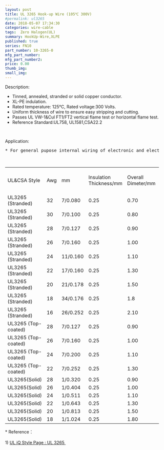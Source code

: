 ```yaml
---
layout: post
title: UL 3265 Hook-up Wire (105℃ 300V)
#permalink: ul3265
date: 2018-05-07 17:34:30
categories: wire-cable
tags:  Zero Halogen(UL)
summary: HookUp-Wire,XLPE
published: true 
series: FN10
part_number: 10-3265-0
mfg_part_number: 
mfg_part_number2: 
price: 0.00
thumb_img: 
small_img: 
---
```



<p>
	Description:
</p>
<ul>
	<li>
		Tinned, annealed, stranded or solid copper conductor.<br />
	</li>
	<li>
		XL-PE indulation.<br />
	</li>
	<li>
		Rated temperature: 125℃, Rated voltage:300 Volts.<br />
	</li>
	<li>
		Uniform thickness of wire to ensure easy stripping and cutting.<br />
	</li>
	<li>
		Passes UL VW-1&amp;Cul FT1/FT2 vertical flame test or horizontal flame test.
	</li>
	<li>
		Reference Standard:UL758, UL1581,CSA22.2&nbsp;
	</li>
</ul>
<p>
	<br />
</p>
<p>
	Application:
</p>
<pre>* For general pupose internal wiring of electronic and electrical equipment.</pre>
<p>
	<br />
</p>
<table class="table table-bordered table-hover">
	<tbody>
		<tr>
			<td>
				UL&amp;CSA Style
			</td>
			<td>
				Awg
			</td>
			<td>
				mm
			</td>
			<td>
				Insulation Thickness/mm
			</td>
			<td>
				Overall Dimeter/mm
			</td>
			<td>
				Conductor 
      resistance 
      at 20℃/Ω/Km
			</td>
		</tr>
		<tr>
			<td>
				UL3265
      (Stranded)
			</td>
			<td>
				32
			</td>
			<td>
				7/0.080
			</td>
			<td>
				0.25
			</td>
			<td>
				0.70
			</td>
			<td>
				586.00
			</td>
		</tr>
		<tr>
			<td>
				UL3265
      (Stranded)
			</td>
			<td>
				30
			</td>
			<td>
				7/0.100
			</td>
			<td>
				0.25
			</td>
			<td>
				0.80
			</td>
			<td>
				381.00
			</td>
		</tr>
		<tr>
			<td>
				UL3265
      (Stranded)
			</td>
			<td>
				28
			</td>
			<td>
				7/0.127
			</td>
			<td>
				0.25
			</td>
			<td>
				0.90
			</td>
			<td>
				239.00
			</td>
		</tr>
		<tr>
			<td>
				UL3265
      (Stranded)
			</td>
			<td>
				26
			</td>
			<td>
				7/0.160
			</td>
			<td>
				0.25
			</td>
			<td>
				1.00
			</td>
			<td>
				150.00
			</td>
		</tr>
		<tr>
			<td>
				UL3265
      (Stranded)
			</td>
			<td>
				24
			</td>
			<td>
				11/0.160
			</td>
			<td>
				0.25
			</td>
			<td>
				1.10
			</td>
			<td>
				94.20
			</td>
		</tr>
		<tr>
			<td>
				UL3265
      (Stranded)
			</td>
			<td>
				22
			</td>
			<td>
				17/0.160
			</td>
			<td>
				0.25
			</td>
			<td>
				1.30
			</td>
			<td>
				59.40
			</td>
		</tr>
		<tr>
			<td>
				UL3265
      (Stranded)
			</td>
			<td>
				20
			</td>
			<td>
				21/0.178
			</td>
			<td>
				0.25
			</td>
			<td>
				1.50
			</td>
			<td>
				36.70
			</td>
		</tr>
		<tr>
			<td>
				UL3265
      (Stranded)
			</td>
			<td>
				18
			</td>
			<td>
				34/0.176
			</td>
			<td>
				0.25
			</td>
			<td>
				1.8
			</td>
			<td>
				23.20
			</td>
		</tr>
		<tr>
			<td>
				UL3265
      (Stranded)
			</td>
			<td>
				16
			</td>
			<td>
				26/0.252
			</td>
			<td>
				0.25
			</td>
			<td>
				2.10
			</td>
			<td>
				14.60
			</td>
		</tr>
		<tr>
			<td>
				UL3265
      (Top-coated)
			</td>
			<td>
				28
			</td>
			<td>
				7/0.127
			</td>
			<td>
				0.25
			</td>
			<td>
				0.90
			</td>
			<td>
				239.00
			</td>
		</tr>
		<tr>
			<td>
				UL3265
      (Top-coated)
			</td>
			<td>
				26
			</td>
			<td>
				7/0.160
			</td>
			<td>
				0.25
			</td>
			<td>
				1.00
			</td>
			<td>
				150.00
			</td>
		</tr>
		<tr>
			<td>
				UL3265
      (Top-coated)
			</td>
			<td>
				24
			</td>
			<td>
				7/0.200
			</td>
			<td>
				0.25
			</td>
			<td>
				1.10
			</td>
			<td>
				94.00
			</td>
		</tr>
		<tr>
			<td>
				UL3265
      (Top-coated)
			</td>
			<td>
				22
			</td>
			<td>
				7/0.252
			</td>
			<td>
				0.25
			</td>
			<td>
				1.30
			</td>
			<td>
				59.40
			</td>
		</tr>
		<tr>
			<td>
				UL3265(Solid)
			</td>
			<td>
				28
			</td>
			<td>
				1/0.320
			</td>
			<td>
				0.25
			</td>
			<td>
				0.90
			</td>
			<td>
				239.00
			</td>
		</tr>
		<tr>
			<td>
				UL3265(Solid)
			</td>
			<td>
				26
			</td>
			<td>
				1/0.404
			</td>
			<td>
				0.25
			</td>
			<td>
				1.00
			</td>
			<td>
				150.00
			</td>
		</tr>
		<tr>
			<td>
				UL3265(Solid)
			</td>
			<td>
				24
			</td>
			<td>
				1/0.511
			</td>
			<td>
				0.25
			</td>
			<td>
				1.10
			</td>
			<td>
				94.20
			</td>
		</tr>
		<tr>
			<td>
				UL3265(Solid)
			</td>
			<td>
				22
			</td>
			<td>
				1/0.643
			</td>
			<td>
				0.25
			</td>
			<td>
				1.30
			</td>
			<td>
				59.40
			</td>
		</tr>
		<tr>
			<td>
				UL3265(Solid)
			</td>
			<td>
				20
			</td>
			<td>
				1/0.813
			</td>
			<td>
				0.25
			</td>
			<td>
				1.50
			</td>
			<td>
				36.70
			</td>
		</tr>
		<tr>
			<td>
				UL3265(Solid)
			</td>
			<td>
				18
			</td>
			<td>
				1/1.024
			</td>
			<td>
				0.25
			</td>
			<td>
				1.80
			</td>
			<td>
				23.20
			</td>
		</tr>
	</tbody>
</table>
<p>
	* Reference：<br />
<br />
1) <a href="http://iq.ul.com/awm/stylepage.aspx?Style=3265" target="_blank">UL iQ Style Page : UL 3265&nbsp;</a>
</p>